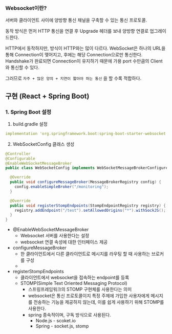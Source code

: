 ### Websocket이란?

서버와 클라이언트 사이에 양방향 통신 채널을 구축할 수 있는 통신 프로토콜.

동작 방식은 먼저 HTTP 통신을 연결 후 Upgrade 헤더를 보내 양방향 연결로 업그레이드한다. 

HTTP에서 동작하지만, 방식이 HTTP와는 많이 다르다. WebSocket은 하나의 URL을 통해 Connection이 맺어지고, 후에는 해당 Connection으로만 통신한다. Handshake가 완료되면 Connection이 유지하기 때문에 가용 port 수만큼의 Client와 통신할 수 있다.

그러므로 `자주 + 많은 양의 + 지연이 짧아야 하는 통신` 을 할 수록 적합하다.

## 구현 (React + Spring Boot)

### 1. Spring Boot 설정

1) build.gradle 설정

```yaml
implementation 'org.springframework.boot:spring-boot-starter-websocket'
```

2) WebSocketConfig 클래스 생성

```java
@Controller
@Configurable
@EnableWebSocketMessageBroker
public class WebSocketConfig implements WebSocketMessageBrokerConfigurer {

  @Override
  public void configureMessageBroker(MessageBrokerRegistry config) {
    config.enableSimpleBroker("/monitoring");
  }

  @Override
  public void registerStompEndpoints(StompEndpointRegistry registry) {
    registry.addEndpoint("/test").setAllowedOrigins("*").withSockJS();
  }
}
```

- @EnableWebSocketMessageBroker
    - Websocket 서버를 사용한다는 설정
    - websocket 연결 속성에 대한 인터페이스 제공
- configureMessageBroker
    - 한 클라이언트에서 다른 클라이언트로 메시지를 라우팅 할 때 사용하는 브로커를 구성
    - 
- registerStompEndpoints
    - 클라이언트에서 websocket을 접속하는 endpoint를 등록
    - STOMP(Simple Text Oriented Messaging Protocol)
        - 스프링프레임워크의 STOMP 구현체를 사용한다는 의미
        - websocket은 통신 프로토콜이지 특정 주제에 가입한 사용자에게 메시지를 전송하는 기능을 제공하지 않는데, 이를 쉽게 사용하기 위해 STOMP를 사용한다.
        - spring 종속적이며, 구독 방식으로 사용된다.
            - Node.js - scoket.io
            - Spring - socket.js, stomp
